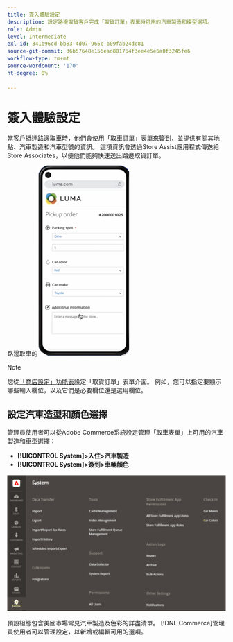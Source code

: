 ```yaml
---
title: 簽入體驗設定
description: 設定路邊取貨客戶完成「取貨訂單」表單時可用的汽車製造和模型選項。
role: Admin
level: Intermediate
exl-id: 341b96cd-bb83-4d07-965c-b09fab24dc81
source-git-commit: 36b57648e156ead801764f3ee4e5e6a0f3245fe6
workflow-type: tm+mt
source-wordcount: '170'
ht-degree: 0%

---
```


# 簽入體驗設定

當客戶抵達路邊取車時，他們會使用「取車訂單」表單來簽到，並提供有關其地點、汽車製造和汽車型號的資訊。 這項資訊會透過Store Assist應用程式傳送給Store Associates，以便他們能夠快速送出路邊取貨訂單。

路邊取車的![[!DNL Check-In Experience Car Make]和[!DNL Model]設定](assets/checkin-system-settings-car-options.png)

>[!NOTE]
>
>您從[「商店設定」功能表](merchant-store-configuration.md#configure-check-in-experience-interface-options)設定「取貨訂單」表單介面。 例如，您可以指定要顯示哪些輸入欄位，以及它們是必要欄位還是選用欄位。


## 設定汽車造型和顏色選擇

管理員使用者可以從Adobe Commerce系統設定管理「取車表單」上可用的汽車製造和車型選擇：

- **[!UICONTROL System]>入住>汽車製造**
- **[!UICONTROL System]>簽到>車輛顏色**

![[!DNL Check-In Experience system configuration for curbside pickup]](assets/check-in-experience-system-config.png)

預設組態包含美國市場常見汽車製造及色彩的詳盡清單。 [!DNL Commerce]管理員使用者可以管理設定，以新增或編輯可用的選項。
